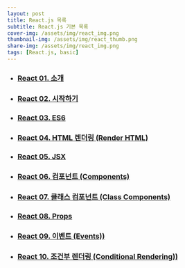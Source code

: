 ```yaml
---
layout: post
title: React.js 목록
subtitle: React.js 기본 목록
cover-img: /assets/img/react_img.png
thumbnail-img: /assets/img/react_thumb.png
share-img: /assets/img/react_img.png
tags: [React.js, basic]
---
```


+ ### [React 01. 소개][react-intro]
+ ### [React 02. 시작하기][react-start]
+ ### [React 03. ES6][react-es6]
+ ### [React 04. HTML 렌더링 (Render HTML)][react-render-html]
+ ### [React 05. JSX][react-jsx]
+ ### [React 06. 컴포넌트 (Components)][react-component]
+ ### [React 07. 클래스 컴포넌트 (Class Components)][react-class-component]
+ ### [React 08. Props][react-props]
+ ### [React 09. 이벤트 (Events))][react-events]
+ ### [React 10. 조건부 렌더링 (Conditional Rendering))][react-conditional]

[react-intro]: https://devjiraynor.github.io/2022-03-23-react-intro/ "react 소개"
[react-start]: https://devjiraynor.github.io/2022-03-23-react-start/ "react 시작하기"
[react-es6]: https://devjiraynor.github.io/2022-03-24-react-es6/ "react es6"
[react-render-html]: https://devjiraynor.github.io/2022-03-25-react-render-html/ "react 렌더링"
[react-jsx]: https://devjiraynor.github.io/2022-03-25-react-jsx/ "react jsx"
[react-component]: https://devjiraynor.github.io/2022-03-26-react-component/ "react 컴포넌트"
[react-class-component]: https://devjiraynor.github.io/2022-03-26-react-class-component/ "react 클래스 컴포넌트"
[react-props]: https://devjiraynor.github.io/2022-03-26-react-props/ "react Props"
[react-events]: https://devjiraynor.github.io/2022-03-26-react-events/ "react 이벤트"
[react-conditional]: https://devjiraynor.github.io/2022-03-26-react-conditional/ "react 조건부 렌더링"
